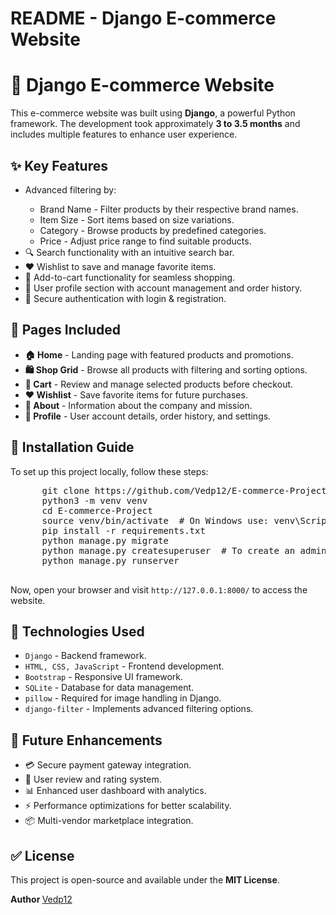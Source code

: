 <h1>README - Django E-commerce Website</h1>
   
<body>
   <h1>🛒 Django E-commerce Website</h1>
   <p>This e-commerce website was built using <strong>Django</strong>, a powerful Python framework. The development took approximately <strong>3 to 3.5 months</strong> and includes multiple features to enhance user experience.</p>
   <h2>✨ Key Features</h2>
   <ul>
      <li>Advanced filtering by:</li>
      <ul>
            <li><span class="highlight">Brand Name</span> - Filter products by their respective brand names.</li>
            <li><span class="highlight">Item Size</span> - Sort items based on size variations.</li>
            <li><span class="highlight">Category</span> - Browse products by predefined categories.</li>
            <li><span class="highlight">Price</span> - Adjust price range to find suitable products.</li>
      </ul>
      <li>🔍 Search functionality with an intuitive search bar.</li>
      <li>❤️ Wishlist to save and manage favorite items.</li>
      <li>🛒 Add-to-cart functionality for seamless shopping.</li>
      <li>👤 User profile section with account management and order history.</li>
      <li>🔐 Secure authentication with login & registration.</li>
   </ul>
   <h2>📄 Pages Included</h2>
   <ul>
      <li><strong>🏠 Home</strong> - Landing page with featured products and promotions.</li>
      <li><strong>🛍️ Shop Grid</strong> - Browse all products with filtering and sorting options.</li>
      <li><strong>🛒 Cart</strong> - Review and manage selected products before checkout.</li>
      <li><strong>❤️ Wishlist</strong> - Save favorite items for future purchases.</li>
      <li><strong>📖 About</strong> - Information about the company and mission.</li>
      <li><strong>👤 Profile</strong> - User account details, order history, and settings.</li>
   </ul>
   <h2>🚀 Installation Guide</h2>
      <p>To set up this project locally, follow these steps:</p>
      <pre>
      git clone https://github.com/Vedp12/E-commerce-Project.git
      python3 -m venv venv
      cd E-commerce-Project
      source venv/bin/activate  # On Windows use: venv\Scripts\activate
      pip install -r requirements.txt
      python manage.py migrate
      python manage.py createsuperuser  # To create an admin user
      python manage.py runserver
      </pre>
      <p>Now, open your browser and visit <code>http://127.0.0.1:8000/</code> to access the website.</p>
   <h2>📌 Technologies Used</h2>
   <ul>
      <li><code>Django</code> - Backend framework.</li>
      <li><code>HTML, CSS, JavaScript</code> - Frontend development.</li>
      <li><code>Bootstrap</code> - Responsive UI framework.</li>
      <li><code>SQLite</code> - Database for data management.</li>
      <li><code>pillow</code> - Required for image handling in Django.</li>
      <li><code>django-filter</code> - Implements advanced filtering options.</li>
   </ul>
   <h2>🌟 Future Enhancements</h2>
   <ul>
      <li>💳 Secure payment gateway integration.</li>
      <li>🌟 User review and rating system.</li>
      <li>📊 Enhanced user dashboard with analytics.</li>
      <li>⚡ Performance optimizations for better scalability.</li>
      <li>📦 Multi-vendor marketplace integration.</li>
   </ul>
   <h2>✅ License</h2>
   <p>This project is open-source and available under the <strong>MIT License</strong>.</p>
   <p><strong>Author </strong><a href="https://github.com/Vedp12"> Vedp12</a></p>
</body>
</html>
